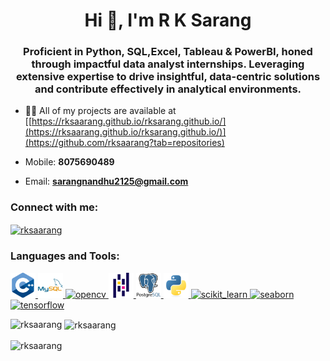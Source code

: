 <h1 align="center">Hi 👋, I'm R K Sarang</h1>
<h3 align="center">Proficient in Python, SQL,Excel, Tableau & PowerBI, honed through impactful data analyst internships. Leveraging extensive expertise to drive insightful, data-centric solutions and contribute effectively in analytical environments.</h3>

- 👨‍💻 All of my projects are available at [[https://rksaarang.github.io/rksarang.github.io/](https://rksaarang.github.io/rksarang.github.io/)](https://github.com/rksaarang?tab=repositories)

- Mobile: **8075690489**

- Email: **sarangnandhu2125@gmail.com**

<h3 align="left">Connect with me:</h3>
<p align="left">
<a href="https://linkedin.com/in/rksarang" target="blank"><img align="center" src="https://raw.githubusercontent.com/rahuldkjain/github-profile-readme-generator/master/src/images/icons/Social/linked-in-alt.svg" alt="rksaarang" height="30" width="40" /></a>
</p>

<h3 align="left">Languages and Tools:</h3>
<p align="left"> <a href="https://www.w3schools.com/cpp/" target="_blank" rel="noreferrer"> <img src="https://raw.githubusercontent.com/devicons/devicon/master/icons/cplusplus/cplusplus-original.svg" alt="cplusplus" width="40" height="40"/> </a> <a href="https://www.mysql.com/" target="_blank" rel="noreferrer"> <img src="https://raw.githubusercontent.com/devicons/devicon/master/icons/mysql/mysql-original-wordmark.svg" alt="mysql" width="40" height="40"/> </a> <a href="https://opencv.org/" target="_blank" rel="noreferrer"> <img src="https://www.vectorlogo.zone/logos/opencv/opencv-icon.svg" alt="opencv" width="40" height="40"/> </a> <a href="https://pandas.pydata.org/" target="_blank" rel="noreferrer"> <img src="https://raw.githubusercontent.com/devicons/devicon/2ae2a900d2f041da66e950e4d48052658d850630/icons/pandas/pandas-original.svg" alt="pandas" width="40" height="40"/> </a> <a href="https://www.postgresql.org" target="_blank" rel="noreferrer"> <img src="https://raw.githubusercontent.com/devicons/devicon/master/icons/postgresql/postgresql-original-wordmark.svg" alt="postgresql" width="40" height="40"/> </a> <a href="https://www.python.org" target="_blank" rel="noreferrer"> <img src="https://raw.githubusercontent.com/devicons/devicon/master/icons/python/python-original.svg" alt="python" width="40" height="40"/> </a> <a href="https://scikit-learn.org/" target="_blank" rel="noreferrer"> <img src="https://upload.wikimedia.org/wikipedia/commons/0/05/Scikit_learn_logo_small.svg" alt="scikit_learn" width="40" height="40"/> </a> <a href="https://seaborn.pydata.org/" target="_blank" rel="noreferrer"> <img src="https://seaborn.pydata.org/_images/logo-mark-lightbg.svg" alt="seaborn" width="40" height="40"/> </a> <a href="https://www.tensorflow.org" target="_blank" rel="noreferrer"> <img src="https://www.vectorlogo.zone/logos/tensorflow/tensorflow-icon.svg" alt="tensorflow" width="40" height="40"/> </a> </p>

<p><img align="left" src="https://github-readme-stats.vercel.app/api/top-langs?username=rksaarang&show_icons=true&locale=en&layout=compact" alt="rksaarang" /></p>

<p>&nbsp;<img align="center" src="https://github-readme-stats.vercel.app/api?username=rksaarang&show_icons=true&locale=en" alt="rksaarang" /></p>

<p><img align="center" src="https://github-readme-streak-stats.herokuapp.com/?user=rksaarang&" alt="rksaarang" /></p>
